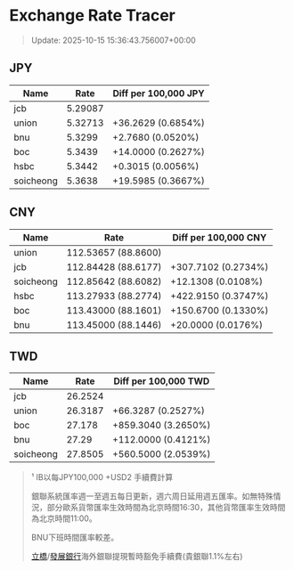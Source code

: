 # Exchange Rate Tracer

> Update: 2025-10-15 15:36:43.756007+00:00

## JPY

| Name      |    Rate | Diff per 100,000 JPY   |
|-----------|---------|------------------------|
| jcb       | 5.29087 |                        |
| union     | 5.32713 | +36.2629 (0.6854%)     |
| bnu       | 5.3299  | +2.7680 (0.0520%)      |
| boc       | 5.3439  | +14.0000 (0.2627%)     |
| hsbc      | 5.3442  | +0.3015 (0.0056%)      |
| soicheong | 5.3638  | +19.5985 (0.3667%)     |

## CNY

| Name      | Rate                | Diff per 100,000 CNY   |
|-----------|---------------------|------------------------|
| union     | 112.53657	(88.8600) |                        |
| jcb       | 112.84428	(88.6177) | +307.7102 (0.2734%)    |
| soicheong | 112.85642	(88.6082) | +12.1308 (0.0108%)     |
| hsbc      | 113.27933	(88.2774) | +422.9150 (0.3747%)    |
| boc       | 113.43000	(88.1601) | +150.6700 (0.1330%)    |
| bnu       | 113.45000	(88.1446) | +20.0000 (0.0176%)     |

## TWD

| Name      |    Rate | Diff per 100,000 TWD   |
|-----------|---------|------------------------|
| jcb       | 26.2524 |                        |
| union     | 26.3187 | +66.3287 (0.2527%)     |
| boc       | 27.178  | +859.3040 (3.2650%)    |
| bnu       | 27.29   | +112.0000 (0.4121%)    |
| soicheong | 27.8505 | +560.5000 (2.0539%)    |


> ¹ IB以每JPY100,000 +USD2 手續費計算
>
> 銀聯系統匯率週一至週五每日更新，週六周日延用週五匯率。如無特殊情況，部分歐系貨幣匯率生效時間為北京時間16:30，其他貨幣匯率生效時間為北京時間11:00。
>
> BNU下班時間匯率較差。
>
> [立橋](https://www.wlbank.com.mo/uploads/ueditor/file/20181211/1544536513900230.pdf)/[發展銀行](https://www.mdb.com.mo/Service_Charges_20230728.pdf)海外銀聯提現暫時豁免手續費(貴銀聯1.1%左右)

